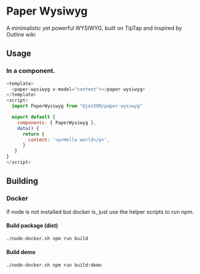 # Paper Wysiwyg

A minimalistic yet powerful WYSIWYG, built on TipTap and inspired by Outline wiki

## Usage

### In a component.
```javascript
<template>
  <paper-wysiwyg v-model="content"></paper-wysiwyg>
</template>
<script>
  import PaperWysiwyg from "@jez500/paper-wysiwyg"

  export default {
    components: { PaperWysiwyg },
    data() {
      return {
        content: '<p>Hello world</p>',
      }
   }
}
</script>
```

## Building

### Docker

If node is not installed but docker is, just use the helper scripts to run npm.

#### Build package (dist)
```bash
./node-docker.sh npm run build
```

#### Build demo
```bash
./node-docker.sh npm run build:demo
```